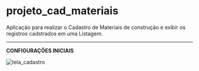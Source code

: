 # projeto_cad_materiais
Aplicação para realizar o Cadastro de Materiais de construção e exibir os registros cadstrados em uma Listagem.

-----------------------

**CONFIGURAÇÕES INICIAIS**

![tela_cadastro](https://user-images.githubusercontent.com/49642934/140463417-377829c0-fbcf-4f5a-a8c1-c70a5139a46b.jpg)
